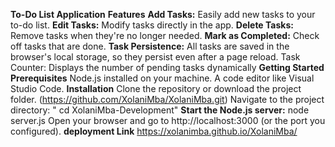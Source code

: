 **To-Do List Application**
**Features**
**Add Tasks:** Easily add new tasks to your to-do list.
**Edit Tasks:** Modify tasks directly in the app.
**Delete Tasks:** Remove tasks when they're no longer needed.
**Mark as Completed:** Check off tasks that are done.
**Task Persistence:** All tasks are saved in the browser's local storage, so they persist even after a page reload.
Task Counter: Displays the number of pending tasks dynamically
**Getting Started**
**Prerequisites**
Node.js installed on your machine.
A code editor like Visual Studio Code.
**Installation**
Clone the repository or download the project folder.
(https://github.com/XolaniMba/XolaniMba.git)
Navigate to the project directory: " cd XolaniMba-Development"
**Start the Node.js server:**
node server.js
Open your browser and go to http://localhost:3000 (or the port you configured).
**deployment Link**
https://xolanimba.github.io/XolaniMba/

